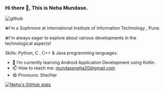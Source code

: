 ### Hi there 👋, This is Neha Mundase.

![github](Black%20And%20Gold%20Minimal%20Motivational%20Quote%20Reminder%20Instagram%20Post.gif)

⦿I'm a Sophmore at International Institute of Information Technology , Pune.

⦿I'm always eager to explore about various developments in the technological aspects!

Skills: Python, C , C++ & Java programming languages.

- 🌱 I’m currently learning Android Application Development using Kotlin. 
- 📫 How to reach me: mundaseneha20@gmail.com 
- 😄 Pronouns: She/Her 

[![Neha's GitHub stats](https://github-readme-stats.vercel.app/api?username=neha-mundase20)](https://github.com/neha-mundase20/github-readme-stats)
